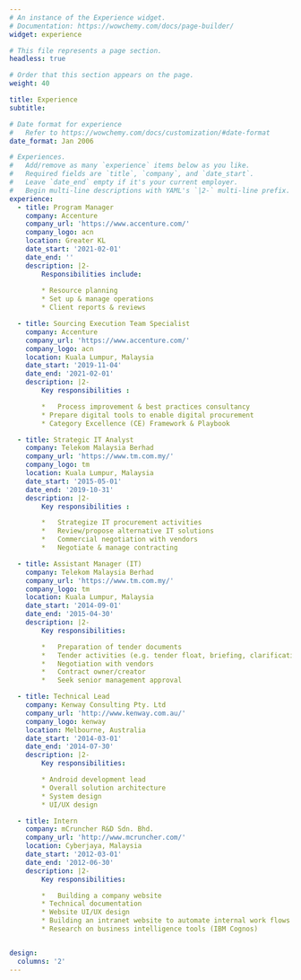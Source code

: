 ```yaml
---
# An instance of the Experience widget.
# Documentation: https://wowchemy.com/docs/page-builder/
widget: experience

# This file represents a page section.
headless: true

# Order that this section appears on the page.
weight: 40

title: Experience
subtitle:

# Date format for experience
#   Refer to https://wowchemy.com/docs/customization/#date-format
date_format: Jan 2006

# Experiences.
#   Add/remove as many `experience` items below as you like.
#   Required fields are `title`, `company`, and `date_start`.
#   Leave `date_end` empty if it's your current employer.
#   Begin multi-line descriptions with YAML's `|2-` multi-line prefix.
experience:
  - title: Program Manager
    company: Accenture
    company_url: 'https://www.accenture.com/'
    company_logo: acn
    location: Greater KL
    date_start: '2021-02-01'
    date_end: ''
    description: |2-
        Responsibilities include:
        
        * Resource planning 
        * Set up & manage operations
        * Client reports & reviews

  - title: Sourcing Execution Team Specialist
    company: Accenture
    company_url: 'https://www.accenture.com/'
    company_logo: acn
    location: Kuala Lumpur, Malaysia
    date_start: '2019-11-04'
    date_end: '2021-02-01'
    description: |2-
        Key responsibilities :

        *	Process improvement & best practices consultancy
        * Prepare digital tools to enable digital procurement
        * Category Excellence (CE) Framework & Playbook

  - title: Strategic IT Analyst
    company: Telekom Malaysia Berhad
    company_url: 'https://www.tm.com.my/'
    company_logo: tm
    location: Kuala Lumpur, Malaysia
    date_start: '2015-05-01'
    date_end: '2019-10-31'
    description: |2-
        Key responsibilities :

        *	Strategize IT procurement activities
        *	Review/propose alternative IT solutions
        *	Commercial negotiation with vendors
        *	Negotiate & manage contracting

  - title: Assistant Manager (IT)
    company: Telekom Malaysia Berhad
    company_url: 'https://www.tm.com.my/'
    company_logo: tm
    location: Kuala Lumpur, Malaysia
    date_start: '2014-09-01'
    date_end: '2015-04-30'
    description: |2-
        Key responsibilities:

        *	Preparation of tender documents
        *	Tender activities (e.g. tender float, briefing, clarification, closing)
        *	Negotiation with vendors
        *	Contract owner/creator
        *	Seek senior management approval

  - title: Technical Lead
    company: Kenway Consulting Pty. Ltd
    company_url: 'http://www.kenway.com.au/'
    company_logo: kenway
    location: Melbourne, Australia
    date_start: '2014-03-01'
    date_end: '2014-07-30'
    description: |2-
        Key responsibilities:

        * Android development lead
        * Overall solution architecture
        * System design
        * UI/UX design

  - title: Intern
    company: mCruncher R&D Sdn. Bhd.
    company_url: 'http://www.mcruncher.com/'
    location: Cyberjaya, Malaysia
    date_start: '2012-03-01'
    date_end: '2012-06-30'
    description: |2-
        Key responsibilities:

        *	Building a company website
        * Technical documentation
        * Website UI/UX design
        * Building an intranet website to automate internal work flows
        * Research on business intelligence tools (IBM Cognos)


design:
  columns: '2'
---
```


